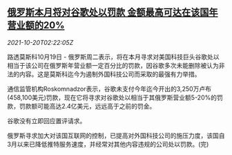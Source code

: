 <!--1634697062000-->
[俄罗斯本月将对谷歌处以罚款 金额最高可达在该国年营业额的20%](https://cn.reuters.com/article/russia-google-penalty-1019-tues-idCNKBS2HA060)
------

<div><i>2021-10-20T02:22:05Z</i></div><p>路透莫斯科10月19日 - 俄罗斯周二表示，将在本月寻求对美国科技巨头谷歌处以相当于该公司在俄罗斯年营业额一定百分比的罚款，因谷歌多次未能删除被认为非法的内容。这是莫斯科迄今为遏制外国科技公司而采取的最强有力举措。</p><p>通信监管机构Roskomnadzor表示，谷歌未支付今年迄今开出的3,250万卢布(458,100美元)罚款，现在它将寻求对谷歌处以相当于其俄罗斯营业额5-20%的罚款，罚款额可能高达2.4亿美元，远远高于之前的罚金。</p><p>谷歌没有立即回应置评请求。</p><p>俄罗斯寻求加大对该国互联网的控制，已提高对外国科技公司的施压力度，该国自3月以来已降低推特服务速度，并经常对其他内容违规的公司处以罚款。(完)</p>
